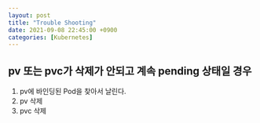 ```yaml
---
layout: post
title: "Trouble Shooting"
date: 2021-09-08 22:45:00 +0900
categories: [Kubernetes]
---
```


## pv 또는 pvc가 삭제가 안되고 계속 pending 상태일 경우

1. pv에 바인딩된 Pod을 찾아서 날린다.
2. pv 삭제
3. pvc 삭제